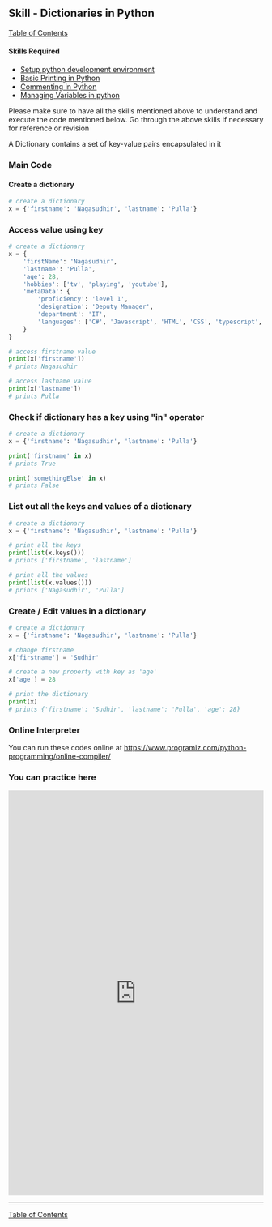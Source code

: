 ## Skill - Dictionaries in Python
[Table of Contents](https://nagasudhir.blogspot.com/2020/04/taming-python-table-of-contents.html)

#### Skills Required
* [Setup python development environment](https://nagasudhir.blogspot.com/2020/04/setup-python-development-environment_14.html)
* [Basic Printing in Python](https://nagasudhir.blogspot.com/2020/04/basic-printing-in-python.html)
* [Commenting in Python](https://nagasudhir.blogspot.com/2020/04/comments-in-python.html)
* [Managing Variables in python](https://nagasudhir.blogspot.com/2020/04/managing-variables-in-python.html)

Please make sure to have all the skills mentioned above to understand and execute the code mentioned below. Go through the above skills if necessary for reference or revision

A Dictionary contains a set of key-value pairs encapsulated in it

### Main Code
#### Create a dictionary
```python
# create a dictionary
x = {'firstname': 'Nagasudhir', 'lastname': 'Pulla'}
```
### Access value using key
```python
# create a dictionary
x = {
    'firstName': 'Nagasudhir',
    'lastname': 'Pulla',
    'age': 28,
    'hobbies': ['tv', 'playing', 'youtube'],
    'metaData': {
        'proficiency': 'level 1',
        'designation': 'Deputy Manager',
        'department': 'IT',
        'languages': ['C#', 'Javascript', 'HTML', 'CSS', 'typescript', 'python']
    }
}

# access firstname value
print(x['firstname'])
# prints Nagasudhir

# access lastname value
print(x['lastname'])
# prints Pulla
```

### Check if dictionary has a key using "in" operator
```python
# create a dictionary
x = {'firstname': 'Nagasudhir', 'lastname': 'Pulla'}

print('firstname' in x)
# prints True

print('somethingElse' in x)
# prints False
```

### List out all the keys and values of a dictionary
```python
# create a dictionary
x = {'firstname': 'Nagasudhir', 'lastname': 'Pulla'}

# print all the keys
print(list(x.keys()))
# prints ['firstname', 'lastname']

# print all the values
print(list(x.values()))
# prints ['Nagasudhir', 'Pulla']
```

### Create / Edit values in a dictionary
```python
# create a dictionary
x = {'firstname': 'Nagasudhir', 'lastname': 'Pulla'}

# change firstname
x['firstname'] = 'Sudhir'

# create a new property with key as 'age'
x['age'] = 28

# print the dictionary
print(x)
# prints {'firstname': 'Sudhir', 'lastname': 'Pulla', 'age': 28}
```

### Online Interpreter
You can run these codes online at https://www.programiz.com/python-programming/online-compiler/

### You can practice here
<iframe height="800px" width="100%" src="https://repl.it/repls/PaleTealFact?lite=true" scrolling="no" frameborder="no" allowtransparency="true" allowfullscreen="true" sandbox="allow-forms allow-pointer-lock allow-popups allow-same-origin allow-scripts allow-modals"></iframe>

<hr/>

[Table of Contents](https://nagasudhir.blogspot.com/2020/04/taming-python-table-of-contents.html)
<!--stackedit_data:
eyJwcm9wZXJ0aWVzIjoidGl0bGU6IERpY3Rpb25hcmllcyBpbi
BQeXRob25cbmF1dGhvcjogTmFnYXN1ZGhpciBQdWxsYVxuZGF0
ZTogJzIwMjAtMDUtMDEnXG50YWdzOiAnbGVhcm5pbmcsIHB5dG
hvbiwgdGFtaW5nX3B5dGhvbl9za2lsbCdcbmNhdGVnb3JpZXM6
IHRhbWluZ19weXRob25fc2tpbGxcbiIsImhpc3RvcnkiOlstMT
A4MzMwMDI0MCw2NjQxNTcxMTQsLTgxNzk2MjEwMSwtMTQyNDM4
MTk2NiwtNDU0MTA4ODM4LC0xMTcxMDM4MTkwXX0=
-->